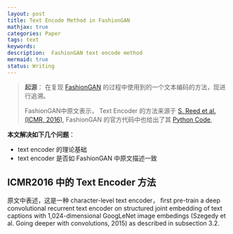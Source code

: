 ```yaml
---
layout: post
title: Text Encode Method in FashionGAN
mathjax: true
categories: Paper
tags: text
keywords: 
description:  FashionGAN text encode method
mermaid: true
status: Writing
---
```


> **起源**： 在复现 [FashionGAN](https://arxiv.org/abs/1710.07346)  的过程中使用到的一个文本编码的方法，现进行追溯。
> 
> FashionGAN中原文表示， Text Encoder 的方法来源于 [S. Reed et al.(ICMR, 2016)](https://arxiv.org/abs/1605.05396), FashionGAN 的官方代码中也给出了其 [Python Code](https://github.com/zhusz/ICCV17-fashionGAN/tree/master/language),

**本文解决如下几个问题**：   

- text encoder 的理论基础
- text encoder 是否如 FashionGAN 中原文描述一致

## ICMR2016 中的 Text Encoder 方法
原文中表述，这是一种 character-level text encoder， ﬁrst pre-train a deep convolutional recurrent text encoder on structured joint embedding of text captions with 1,024-dimensional GoogLeNet image embedings (Szegedy et al.  Going deeper with convolutions, 2015) as described in subsection 3.2.